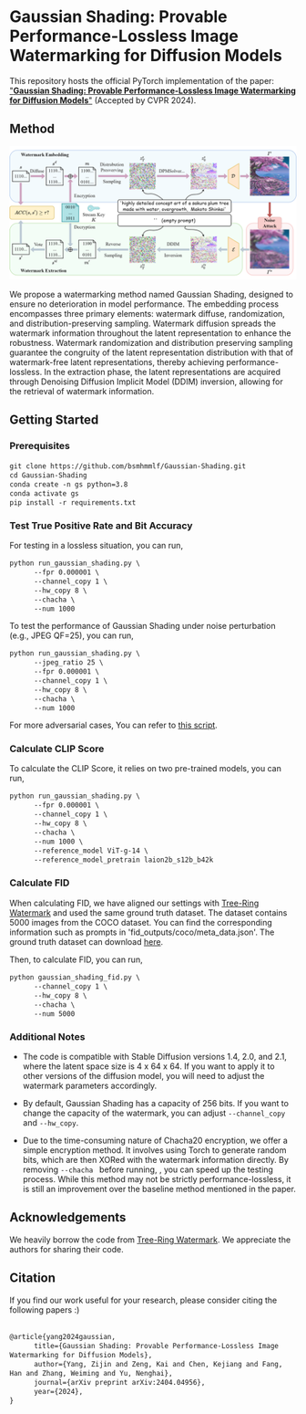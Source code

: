 # Gaussian Shading: Provable Performance-Lossless Image Watermarking for Diffusion Models

This repository hosts the official PyTorch implementation of the paper: ["**Gaussian Shading: Provable Performance-Lossless Image Watermarking for Diffusion Models**"](https://arxiv.org/abs/2404.04956) (Accepted by CVPR 2024).


## Method

![method](fig/framework.png)

We propose a watermarking method named Gaussian Shading, designed to ensure no
deterioration in model performance. The embedding process encompasses three primary elements: watermark diffuse, randomization, and distribution-preserving sampling. Watermark diffusion spreads the watermark information throughout the latent representation to enhance the robustness. Watermark randomization and distribution preserving sampling guarantee the congruity of the latent representation distribution with that of watermark-free latent representations, thereby achieving performance-lossless. In the extraction phase, the latent representations are acquired through Denoising Diffusion Implicit Model (DDIM) inversion, allowing for the retrieval of watermark information. 


## Getting Started

### Prerequisites
```
git clone https://github.com/bsmhmmlf/Gaussian-Shading.git
cd Gaussian-Shading
conda create -n gs python=3.8
conda activate gs
pip install -r requirements.txt
```

### Test True Positive Rate and Bit Accuracy

For testing in a lossless situation, you can run,
```
python run_gaussian_shading.py \
      --fpr 0.000001 \
      --channel_copy 1 \
      --hw_copy 8 \
      --chacha \
      --num 1000
```


To test the performance of Gaussian Shading under noise perturbation (e.g., JPEG QF=25), you can run, 
```
python run_gaussian_shading.py \
      --jpeg_ratio 25 \
      --fpr 0.000001 \
      --channel_copy 1 \
      --hw_copy 8 \
      --chacha \
      --num 1000
```
For more adversarial cases, You can refer to [this script](scripts/run.sh).

### Calculate CLIP Score

To calculate the CLIP Score, it relies on two pre-trained models, you can run,
```
python run_gaussian_shading.py \
      --fpr 0.000001 \
      --channel_copy 1 \
      --hw_copy 8 \
      --chacha \
      --num 1000 \
      --reference_model ViT-g-14 \
      --reference_model_pretrain laion2b_s12b_b42k 
```

### Calculate FID

When calculating  FID, we have aligned our settings with [Tree-Ring Watermark](https://github.com/YuxinWenRick/tree-ring-watermark) and used the same ground truth dataset. The dataset contains 5000 images from the COCO dataset. You can find the corresponding information such as prompts in 'fid_outputs/coco/meta_data.json'. 
The ground truth dataset can download [here](https://drive.google.com/drive/folders/1saWx-B3vJxzspJ-LaXSEn5Qjm8NIs3r0?usp=sharing).


Then, to calculate FID, you can run,
```
python gaussian_shading_fid.py \
      --channel_copy 1 \
      --hw_copy 8 \
      --chacha \
      --num 5000 
```


### Additional Notes
- The code is compatible with Stable Diffusion versions 1.4, 2.0, and 2.1, where the latent space size is 4 x 64 x 64. If you want to apply it to other versions of the diffusion model, you will need to adjust the watermark parameters accordingly.

- By default, Gaussian Shading has a capacity of 256 bits. If you want to change the capacity of the watermark, you can adjust `--channel_copy` and `--hw_copy`. 

- Due to the time-consuming nature of Chacha20 encryption, we offer a simple encryption method. It involves using Torch  to generate random bits, which are then XORed with the watermark information directly. By removing  `--chacha ` before running, , you can speed up the testing process. While this method may not be strictly performance-lossless, it is still an improvement over the baseline method mentioned in the paper.



## Acknowledgements
We heavily borrow the code from [Tree-Ring Watermark](https://github.com/YuxinWenRick/tree-ring-watermark). We appreciate the authors for sharing their code. 

## Citation
If you find our work useful for your research, please consider citing the following papers :)

```

@article{yang2024gaussian,
      title={Gaussian Shading: Provable Performance-Lossless Image Watermarking for Diffusion Models}, 
      author={Yang, Zijin and Zeng, Kai and Chen, Kejiang and Fang, Han and Zhang, Weiming and Yu, Nenghai},
      journal={arXiv preprint arXiv:2404.04956},
      year={2024},
}

```
